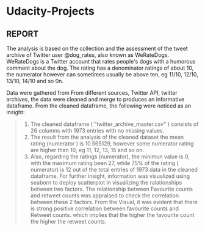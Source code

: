 # Udacity-Projects
## REPORT
The analysis is based on the collection and the assessment of the tweet archive of Twitter user @dog_rates, also known as WeRateDogs. WeRateDogs is a Twitter account that rates people's dogs with a humorous comment about the dog. The rating has a denominator ratings of about 10, the numerator however can sometimes usually be above ten, eg 11/10, 12/10, 13/10, 14/10 and so 0n.

Data were gathered from From different sources, Twitter API, twitter archives, the data were cleaned and merge to produces an informative dataframe. From the cleaned dataframe, the following were noticed as an insight:

> 1) The cleaned dataframe ( "twitter_archive_master.csv" )  consists of 26 columns with 1973 entries with no missing values.
> 2) The result from the analysis of the cleaned dataset the mean rating (numerator ) is 10.565129, however some numerator rating are higher than 10, eg 11, 12, 13, 15 and so on.
> 3) Also, regarding the ratings (numerator), the minimun value is 0, with the maximum rating been 27, while 75% of the rating ( numerator) is 12 out of the total entries of 1973 data in the cleaned dataframe.
For further insight, information was visualized using seaborn to deploy scatterplot in visualizing the ralationships between two factors. The relationship between Favourite counts and retweet counts was appraised to check the correlation between these 2 factors. From the Visual, it was evident that there is strong positive correlation between favourite counts and Retweet counts. which implies that the higher the favourite count the higher the retweet counts.

